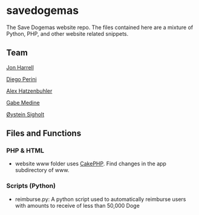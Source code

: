 # savedogemas


The Save Dogemas website repo. The files contained here are a mixture of Python, PHP, and other website related snippets.

## Team


[Jon Harrell](https://github.com/jbharrell92) 

[Diego Perini](https://github.com/diegoperini) 

[Alex Hatzenbuhler](https://github.com/ahatzz11) 

[Gabe Medine](https://github.com/GabeMedine) 

[Øystein Sigholt](https://github.com/oysteinsigholt)



## Files and Functions

### PHP & HTML
* website www folder uses [CakePHP](http://cakephp.org). Find changes in the app subdirectory of www.

### Scripts (Python)
* reimburse.py: A python script used to automatically reimburse users with amounts to receive of less than 50,000 Doge

